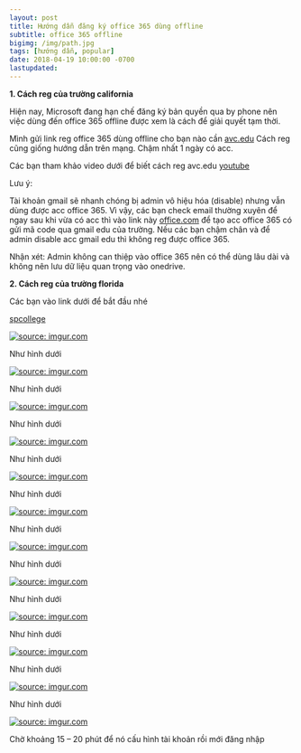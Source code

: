 ```yaml
---
layout: post
title: Hướng dẫn đăng ký office 365 dùng offline
subtitle: office 365 offline
bigimg: /img/path.jpg
tags: [hướng dẫn, popular]
date: 2018-04-19 10:00:00 -0700
lastupdated: 
---
```


**1.	Cách reg của trường california**

Hiện nay, Microsoft đang hạn chế đăng ký bản quyền qua by phone nên việc dùng đến office 365 offline được xem là cách để giải quyết tạm thời.

Mình gửi link reg office 365 dùng offline cho bạn nào cần [avc.edu](https://www.avc.edu/studentservices/adminrec/applyonline)
Cách reg cũng giống hướng dẫn trên mạng. Chậm nhất 1 ngày có acc.

Các bạn tham khảo video dưới để biết cách reg avc.edu [youtube](https://www.youtube.com/watch?v=6vhFM0Oz4o0)

Lưu ý:

Tài khoản gmail sẽ nhanh chóng bị admin vô hiệu hóa (disable) nhưng vẫn dùng được acc office 365. Vì vậy, các bạn check email thường xuyên để ngay sau khi vừa có acc thì vào link này [office.com](https://products.office.com/en-us/student/office-in-education?tab=students) để tạo acc office 365 có gửi mã code qua gmail edu của trường. Nếu các bạn chậm chân và để admin disable acc gmail edu thì không reg được office 365.

Nhận xét: Admin không can thiệp vào office 365 nên có thể dùng lâu dài và không nên lưu dữ liệu quan trọng vào onedrive.

**2. Cách reg của trường florida**

Các bạn vào link dưới để bắt đầu nhé

[spcollege](https://www.spcollege.edu/future-students/spc-application-center)

<a href="https://imgur.com/5bSSzsq"><img src="https://i.imgur.com/5bSSzsq.png" title="source: imgur.com" /></a>

Như hình dưới

<a href="https://imgur.com/jjBzQiu"><img src="https://i.imgur.com/jjBzQiu.png" title="source: imgur.com" /></a>

Như hình dưới

<a href="https://imgur.com/OKKLsbE"><img src="https://i.imgur.com/OKKLsbE.png" title="source: imgur.com" /></a>

Như hình dưới

<a href="https://imgur.com/8qIP9G4"><img src="https://i.imgur.com/8qIP9G4.png" title="source: imgur.com" /></a>

Như hình dưới

<a href="https://imgur.com/KPn88iC"><img src="https://i.imgur.com/KPn88iC.png" title="source: imgur.com" /></a>

Như hình dưới

<a href="https://imgur.com/Xbz9vEf"><img src="https://i.imgur.com/Xbz9vEf.png" title="source: imgur.com" /></a>

Như hình dưới

<a href="https://imgur.com/HhUXS5M"><img src="https://i.imgur.com/HhUXS5M.png" title="source: imgur.com" /></a>

Như hình dưới

<a href="https://imgur.com/vj3qrKn"><img src="https://i.imgur.com/vj3qrKn.png" title="source: imgur.com" /></a>

Như hình dưới

<a href="https://imgur.com/5QPhlQ5"><img src="https://i.imgur.com/5QPhlQ5.png" title="source: imgur.com" /></a>

Như hình dưới

<a href="https://imgur.com/XCAydUG"><img src="https://i.imgur.com/XCAydUG.png" title="source: imgur.com" /></a>

Như hình dưới

<a href="https://imgur.com/Fs9g16D"><img src="https://i.imgur.com/Fs9g16D.png" title="source: imgur.com" /></a>

Như hình dưới

<a href="https://imgur.com/UsZVOmn"><img src="https://i.imgur.com/UsZVOmn.png" title="source: imgur.com" /></a>

Chờ khoảng 15 – 20 phút để nó cấu hình tài khoản rồi mới đăng nhập

<div id="fb-root"></div>
<script>(function(d, s, id) {
  var js, fjs = d.getElementsByTagName(s)[0];
  if (d.getElementById(id)) return;
  js = d.createElement(s); js.id = id;
  js.src = 'https://connect.facebook.net/vi_VN/sdk.js#xfbml=1&version=v2.12';
  fjs.parentNode.insertBefore(js, fjs);
}(document, 'script', 'facebook-jssdk'));</script>

<div class="fb-comments" data-href="https://github.com/tha1982/tha1982.github.io/edit/master/_posts/2018-04-19-office-365-offline.md" data-numposts="5"></div>
